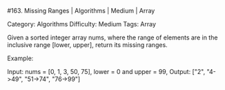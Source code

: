 #163. Missing Ranges | Algorithms | Medium | Array

Category: Algorithms
Difficulty: Medium
Tags: Array

Given a sorted integer array nums, where the range of elements are in the inclusive range [lower, upper], return its missing ranges.

Example:


Input: nums = [0, 1, 3, 50, 75], lower = 0 and upper = 99,
Output: ["2", "4->49", "51->74", "76->99"]



